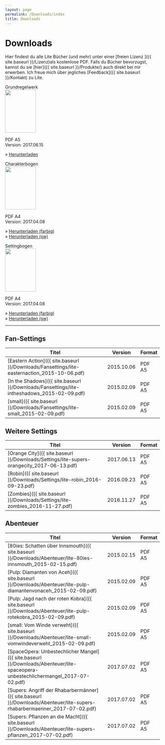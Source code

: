 ```yaml
---
layout: page
permalink: /Downloads/index
title: Downloads
---
```


# Downloads

Hier findest du alle Lite Bücher (und mehr) unter einer [freien Lizenz ]({{ site.baseurl }}/Lizenz)als kostenlose PDF. Falls du Bücher bevorzugst, kannst du sie [hier]({{ site.baseurl }}/Produkte/) auch direkt bei mir erwerben. Ich freue mich über jegliches [Feedback]({{ site.baseurl }}/Kontakt) zu Lite.

<div class="row row-cols-1 row-cols-sm-2 row-cols-xl-3 g-4">
    <div class="col">
        <div class="card bg-blue text-light h-100 clickable">
            <div class="card-header">Grundregelwerk</div>
            <div class="card-body">
                <img class="border border-white float-start me-4" src="{{ site.baseurl }}/assets/images/thumbnails/grundregelwerkv2.png" width="100" height="140">
                <p>PDF A5<br/>Version: 2017.06.15</p>
                <p>&raquo; <a class="text-light" href="{{ site.baseurl }}/Downloads/Grundregelwerk/lite-grw2_2017-06-15.pdf">Herunterladen</a></p>
            </div>
        </div>
    </div>
    <div class="col">
        <div class="card bg-blue text-light h-100 clickable">
            <div class="card-header">Charakterbogen</div>
            <div class="card-body">
                <img class="border border-white float-start me-4" src="{{ site.baseurl }}/assets/images/thumbnails/charakterbogen.png" width="100" height="140">
                <p>PDF A4<br/>Version: 2017.04.08</p>
                <p>&raquo; <a class="text-light" href="{{ site.baseurl }}/Downloads/Grundregelwerk/lite-charakterbogen-a4_2017-04-08.pdf">Herunterladen (farbig)</a><br/>
                &raquo; <a class="text-light" href="{{ site.baseurl }}/Downloads/Grundregelwerk/lite-charakterbogen-a4sw_2017-04-08.pdf">Herunterladen (sw)</a></p>
            </div>
        </div>
    </div>
    <div class="col">
        <div class="card bg-blue text-light h-100 clickable">
            <div class="card-header">Settingbogen</div>
            <div class="card-body">
                <img class="border border-white float-start me-4" src="{{ site.baseurl }}/assets/images/thumbnails/settingbogen.png" width="100" height="140">
                <p>PDF A4<br/>Version: 2017.04.08</p>
                <p>&raquo; <a class="text-light" href="{{ site.baseurl }}/Downloads/Grundregelwerk/lite-settingbogen-a4_2017-04-08.pdf">Herunterladen (farbig)</a><br/>
                &raquo; <a class="text-light" href="{{ site.baseurl }}/Downloads/Grundregelwerk/lite-settingbogen-a4sw_2017-04-08.pdf">Herunterladen (sw)</a></p>
            </div>
        </div>
    </div>
</div>

***

## Fan-Settings

| Titel | Version | Format |
| - | - | - |
| [Eastern Action]({{ site.baseurl }}/Downloads/Fansettings/lite-easternaction_2015-10-06.pdf) | 2015.10.06 | PDF A5 |
| [In the Shadows]({{ site.baseurl }}/Downloads/Fansettings/lite-intheshadows_2015-02-09.pdf) | 2015.02.09 | PDF A5 |
| [small]({{ site.baseurl }}/Downloads/Fansettings/lite-small_2015-02-09.pdf) | 2015.02.09 | PDF A5 |

## Weitere Settings

| Titel | Version | Format |
| - | - | - |
| [Orange City]({{ site.baseurl }}/Downloads/Settings/lite-supers-orangecity_2017-06-13.pdf) | 2017.06.13 | PDF A5 |
| [Robin]({{ site.baseurl }}/Downloads/Settings/lite-robin_2016-09-23.pdf) | 2016.09.23 | PDF A5 |
| [Zombies]({{ site.baseurl }}/Downloads/Settings/lite-zombies_2016-11-27.pdf) | 2016.11.27 | PDF A5 |

## Abenteuer

| Titel | Version | Format |
| - | - | - |
| [80ies: Schatten über Innsmouth]({{ site.baseurl }}/Downloads/Abenteuer/lite-80ies-innsmouth_2015-02-15.pdf) | 2015.02.15 | PDF A5 |
| [Pulp: Diamanten von Aceh]({{ site.baseurl }}/Downloads/Abenteuer/lite-pulp-diamantenvonaceh_2015-02-09.pdf) | 2015.02.09 | PDF A5 |
| [Pulp: Jagd nach der roten Kobra]({{ site.baseurl }}/Downloads/Abenteuer/lite-pulp-rotekobra_2015-02-09.pdf) | 2015.02.09 | PDF A5 |
| [small: Vom Winde verweht]({{ site.baseurl }}/Downloads/Abenteuer/lite-small-vomwindeverweht_2015-02-09.pdf) | 2015.02.09 | PDF A5 |
| [SpaceOpera: Unbestechlicher Mangel]({{ site.baseurl }}/Downloads/Abenteuer/lite-spaceopera-unbestechlichermangel_2017-07-02.pdf) | 2017.07.02 | PDF A5 |
| [Supers: Angriff der Rhabarbermänner]({{ site.baseurl }}/Downloads/Abenteuer/lite-supers-rhabarbermaenner_2017-07-02.pdf) | 2017.07.02 | PDF A5 |
| [Supers: Pflanzen an die Macht]({{ site.baseurl }}/Downloads/Abenteuer/lite-supers-pflanzen_2017-07-02.pdf) | 2017.07.02 | PDF A5 |
